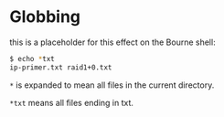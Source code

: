 # Globbing

this is a placeholder for this effect on the Bourne shell:
```bash
$ echo *txt
ip-primer.txt raid1+0.txt
```

`*` is expanded to mean all files in the current directory.

`*txt` means all files ending in txt.
